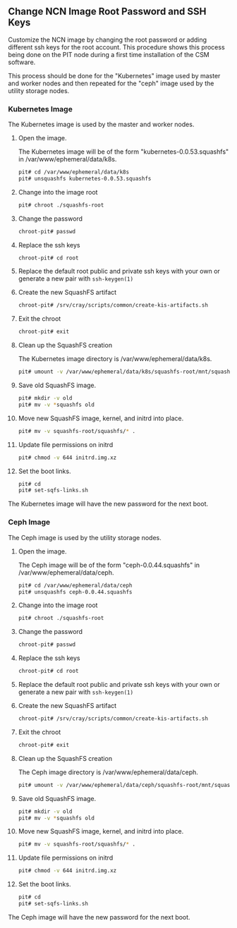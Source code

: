 ## Change NCN Image Root Password and SSH Keys

Customize the NCN image by changing the root password or adding different ssh keys for the root account.
This procedure shows this process being done on the PIT node during a first time installation of the CSM 
software.

This process should be done for the "Kubernetes" image used by master and worker nodes and then repeated for the "ceph" image used by the utility storage nodes.

### Kubernetes Image

The Kubernetes image is used by the master and worker nodes.

1. Open the image.

   The Kubernetes image will be of the form "kubernetes-0.0.53.squashfs" in /var/www/ephemeral/data/k8s.

   ```bash
   pit# cd /var/www/ephemeral/data/k8s
   pit# unsquashfs kubernetes-0.0.53.squashfs
   ```

1. Change into the image root

   ```bash
   pit# chroot ./squashfs-root
   ```

1. Change the password

   ```bash
   chroot-pit# passwd
   ```

1. Replace the ssh keys

   ```bash
   chroot-pit# cd root
   ```

1. Replace the default root public and private ssh keys with your own or generate a new pair with `ssh-keygen(1)`

1. Create the new SquashFS artifact

   ```bash
   chroot-pit# /srv/cray/scripts/common/create-kis-artifacts.sh
   ```

1. Exit the chroot

   ```bash
   chroot-pit# exit
   ```

1. Clean up the SquashFS creation

   The Kubernetes image directory is /var/www/ephemeral/data/k8s.

   ```bash
   pit# umount -v /var/www/ephemeral/data/k8s/squashfs-root/mnt/squashfs
   ```

1. Save old SquashFS image.

   ```bash
   pit# mkdir -v old
   pit# mv -v *squashfs old
   ```

1. Move new SquashFS image, kernel, and initrd into place.

   ```bash
   pit# mv -v squashfs-root/squashfs/* .
   ```

1. Update file permissions on initrd

   ```bash
   pit# chmod -v 644 initrd.img.xz
   ```

1. Set the boot links.

   ```bash
   pit# cd
   pit# set-sqfs-links.sh   
   ```

The Kubernetes image will have the new password for the next boot.

### Ceph Image

The Ceph image is used by the utility storage nodes.

1. Open the image.

   The Ceph image will be of the form "ceph-0.0.44.squashfs" in /var/www/ephemeral/data/ceph.

   ```bash
   pit# cd /var/www/ephemeral/data/ceph
   pit# unsquashfs ceph-0.0.44.squashfs
   ```

1. Change into the image root

   ```bash
   pit# chroot ./squashfs-root
   ```

1. Change the password

   ```bash
   chroot-pit# passwd
   ```

1. Replace the ssh keys

   ```bash
   chroot-pit# cd root
   ```

1. Replace the default root public and private ssh keys with your own or generate a new pair with `ssh-keygen(1)`

1. Create the new SquashFS artifact

   ```bash
   chroot-pit# /srv/cray/scripts/common/create-kis-artifacts.sh
   ```

1. Exit the chroot

   ```bash
   chroot-pit# exit
   ```

1. Clean up the SquashFS creation

   The Ceph image directory is /var/www/ephemeral/data/ceph.

   ```bash
   pit# umount -v /var/www/ephemeral/data/ceph/squashfs-root/mnt/squashfs
   ```

1. Save old SquashFS image.

   ```bash
   pit# mkdir -v old
   pit# mv -v *squashfs old
   ```

1. Move new SquashFS image, kernel, and initrd into place.

   ```bash
   pit# mv -v squashfs-root/squashfs/* .
   ```

1. Update file permissions on initrd

   ```bash
   pit# chmod -v 644 initrd.img.xz
   ```

1. Set the boot links.

   ```bash
   pit# cd
   pit# set-sqfs-links.sh   
   ```

The Ceph image will have the new password for the next boot.
